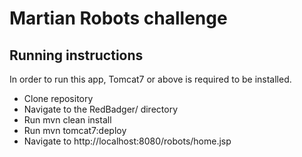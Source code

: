 # Martian Robots challenge

## Running instructions ##
In order to run this app, Tomcat7 or above is required to be installed.

* Clone repository
* Navigate to the RedBadger/ directory
* Run mvn clean install
* Run mvn tomcat7:deploy
* Navigate to http://localhost:8080/robots/home.jsp